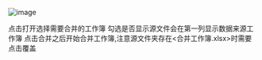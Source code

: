 ![image](https://github.com/junewarn/ExcelSameSheetnameMerge/assets/26321115/75ba699e-7206-43a0-b827-e9c02dfae9d4)

点击打开选择需要合并的工作簿
勾选是否显示源文件会在第一列显示数据来源工作簿
点击合并之后开始合并工作簿,注意源文件夹存在<合并工作簿.xlsx>时需要点击覆盖
